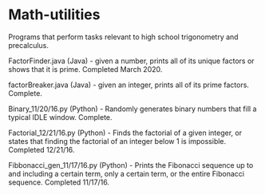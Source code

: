 # Math-utilities
Programs that perform tasks relevant to high school trigonometry and precalculus.

FactorFinder.java (Java) - given a number, prints all of its unique factors or shows that it is prime. Completed March 2020.

factorBreaker.java (Java) - given an integer, prints all of its prime factors. Complete.

Binary_11/20/16.py (Python) - Randomly generates binary numbers that fill a typical IDLE window. Complete.

Factorial_12/21/16.py (Python) - Finds the factorial of a given integer, or states that finding the factorial of an integer below 1 is impossible. Completed 12/21/16.

Fibbonacci_gen_11/17/16.py (Python) - Prints the Fibonacci sequence up to and including a certain term, only a certain term, or the entire Fibonacci sequence. Completed 11/17/16.
